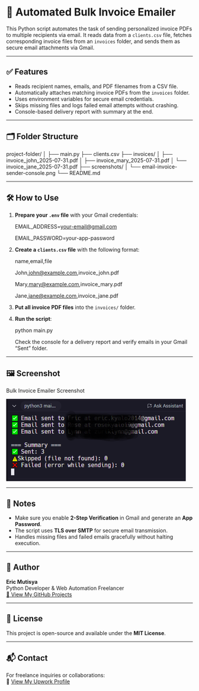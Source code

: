 # 📧 Automated Bulk Invoice Emailer

This Python script automates the task of sending personalized invoice PDFs to multiple recipients via email. It reads data from a `clients.csv` file, fetches corresponding invoice files from an `invoices` folder, and sends them as secure email attachments via Gmail.

---

## ✅ Features

- Reads recipient names, emails, and PDF filenames from a CSV file.
- Automatically attaches matching invoice PDFs from the `invoices` folder.
- Uses environment variables for secure email credentials.
- Skips missing files and logs failed email attempts without crashing.
- Console-based delivery report with summary at the end.

---

## 🗂️ Folder Structure

project-folder/
│
├── main.py
├── clients.csv
├── invoices/
│ ├── invoice_john_2025-07-31.pdf
│ ├── invoice_mary_2025-07-31.pdf
│ └── invoice_jane_2025-07-31.pdf
├── screenshots/
│ └── email-invoice-sender-console.png
└── README.md

---

## 🛠️ How to Use

1. **Prepare your `.env` file** with your Gmail credentials:

    EMAIL_ADDRESS=your-email@gmail.com  

    EMAIL_PASSWORD=your-app-password

2. **Create a `clients.csv` file** with the following format:

    name,email,file

    John,john@example.com,invoice_john.pdf

    Mary,mary@example.com,invoice_mary.pdf

    Jane,jane@example.com,invoice_jane.pdf

3. **Put all invoice PDF files** into the `invoices/` folder.

4. **Run the script**:

    python main.py

    Check the console for a delivery report and verify emails in your Gmail “Sent” folder.

---

## 🖼️ Screenshot

Bulk Invoice Emailer Screenshot

![Bulk Invoice Emailer Screenshot](screenshot.PNG)

---

## 📌 Notes

- Make sure you enable **2-Step Verification** in Gmail and generate an **App Password**.
- The script uses **TLS over SMTP** for secure email transmission.
- Handles missing files and failed emails gracefully without halting execution.

---

## 👤 Author

**Eric Mutisya**  
Python Developer & Web Automation Freelancer  
[🔗 View My GitHub Projects](https://github.com/Ek-Coder-Tech)

---

## 📄 License

This project is open-source and available under the **MIT License**.

---

## 📬 Contact

For freelance inquiries or collaborations:  
📎 [View My Upwork Profile](https://www.upwork.com/freelancers/~012558bab6232e8e65)
